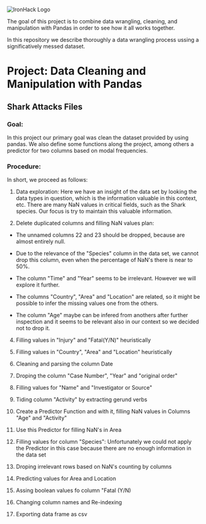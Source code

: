 
![IronHack Logo](https://s3-eu-west-1.amazonaws.com/ih-materials/uploads/upload_d5c5793015fec3be28a63c4fa3dd4d55.png)

The goal of this project is to combine data wrangling, cleaning, and manipulation with Pandas in order to see how it all works together. 

In this repository we describe thoroughly a data wrangling process ussing a significatively messed dataset.

# Project: Data Cleaning and Manipulation with Pandas

## Shark Attacks Files

### Goal:

In this project our primary goal was clean the dataset provided by using pandas. We also define some functions along the project,
among others a predictor for two columns based on modal frequencies.

### Procedure:

In short, we proceed as follows:

1. Data exploration: Here we have an insight of the data set by looking the data types in question, which is the information valuable in this context, etc.
There are many NaN values in critical fields, such as the Shark species. Our focus is try to maintain this valuable information.

2. Delete duplicated columns and filling NaN values plan:

* The unnamed columns 22 and 23 should be dropped, because are almost entirely null.

* Due to the relevance of the "Species" column in the data set, we cannot drop this column, even when the percentage of NaN's there is near to 50%.

* The column "Time" and "Year" seems to be irrelevant. However we will explore it further.

* The columns "Country", "Area" and "Location" are related, so it might be possible to infer the missing values one from the others.

* The column "Age" maybe can be infered from anothers after further inspection and it seems to be relevant also in our context so we decided not to drop it.

4. Filling values in "Injury" and "Fatal(Y/N)" heuristically

5. Filling values in "Country", "Area" and "Location" heuristically

6. Cleaning and parsing the column Date

7. Droping the column "Case Number", "Year" and "original order"

8. Filling values for "Name" and "Investigator or Source"

9. Tiding column "Activity" by extracting gerund verbs

10. Create a Predictor Function and with it, filling NaN values in Columns "Age" and "Activity"

11. Use this Predictor for filling NaN's in Area 

12. Filling values for column "Species": Unfortunately we could not apply the Predictor in this case because there are no enough information in the data set

13. Droping irrelevant rows based on NaN's counting by columns

14. Predicting values for Area and Location

15. Assing boolean values fo column "Fatal (Y/N)

16. Changing column names and Re-indexing

17. Exporting data frame as csv 
